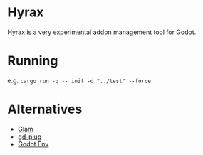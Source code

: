 # Hyrax

Hyrax is a very experimental addon management tool for Godot.

# Running

e.g. `cargo run -q -- init -d "../test" --force`

# Alternatives

- [Glam](https://github.com/henriquelalves/glam)
- [gd-plug](https://github.com/imjp94/gd-plug)
- [Godot Env](https://github.com/chickensoft-games/GodotEnv)
